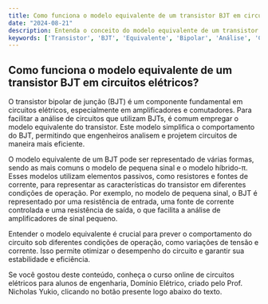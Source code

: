 ```yaml
---
title: Como funciona o modelo equivalente de um transistor BJT em circuitos elétricos?
date: "2024-08-21"
description: Entenda o conceito do modelo equivalente de um transistor BJT e sua importância na análise de circuitos elétricos.
keywords: ['Transistor', 'BJT', 'Equivalente', 'Bipolar', 'Análise', 'Circuito']
---
```


## Como funciona o modelo equivalente de um transistor BJT em circuitos elétricos?

O transistor bipolar de junção (BJT) é um componente fundamental em circuitos elétricos, especialmente em amplificadores e comutadores. Para facilitar a análise de circuitos que utilizam BJTs, é comum empregar o modelo equivalente do transistor. Este modelo simplifica o comportamento do BJT, permitindo que engenheiros analisem e projetem circuitos de maneira mais eficiente.

O modelo equivalente de um BJT pode ser representado de várias formas, sendo as mais comuns o modelo de pequena sinal e o modelo híbrido-π. Esses modelos utilizam elementos passivos, como resistores e fontes de corrente, para representar as características do transistor em diferentes condições de operação. Por exemplo, no modelo de pequena sinal, o BJT é representado por uma resistência de entrada, uma fonte de corrente controlada e uma resistência de saída, o que facilita a análise de amplificadores de sinal pequeno.

Entender o modelo equivalente é crucial para prever o comportamento do circuito sob diferentes condições de operação, como variações de tensão e corrente. Isso permite otimizar o desempenho do circuito e garantir sua estabilidade e eficiência.

Se você gostou deste conteúdo, conheça o curso online de circuitos elétricos para alunos de engenharia, Domínio Elétrico, criado pelo Prof. Nicholas Yukio, clicando no botão presente logo abaixo do texto.